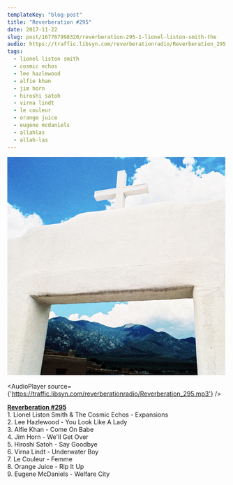 ```yaml
---
templateKey: "blog-post"
title: "Reverberation #295"
date: 2017-11-22
slug: post/167767998320/reverberation-295-1-lionel-liston-smith-the
audio: https://traffic.libsyn.com/reverberationradio/Reverberation_295.mp3
tags:
  - lionel liston smith
  - cosmic echos
  - lee hazlewood
  - alfie khan
  - jim horn
  - hiroshi satoh
  - virna lindt
  - le couleur
  - orange juice
  - eugene mcdaniels
  - allahlas
  - allah-las
---
```


![Reverberation #295](../images/15647b5c566a8c37d20744ca547339fe202dccd1315f460c2578096b68046f27.jpg)

<AudioPlayer source={'https://traffic.libsyn.com/reverberationradio/Reverberation_295.mp3'} />

<p><b><a href="https://traffic.libsyn.com/reverberationradio/Reverberation_295.mp3">Reverberation #295</a><br /></b>1. Lionel Liston Smith &amp; The Cosmic Echos - Expansions<br />2. Lee Hazlewood - You Look Like A Lady<br />3. Alfie Khan - Come On Babe<br />4. Jim Horn - We'll Get Over<br />5. Hiroshi Satoh - Say Goodbye<br />6. Virna Lindt - Underwater Boy<br />7. Le Couleur - Femme<br />8. Orange Juice - Rip It Up<br />9. Eugene McDaniels - Welfare City</p>
